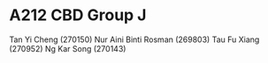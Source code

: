 # A212 CBD Group J

Tan Yi Cheng (270150)
Nur Aini Binti Rosman (269803)
Tau Fu Xiang (270952)
Ng Kar Song (270143)
